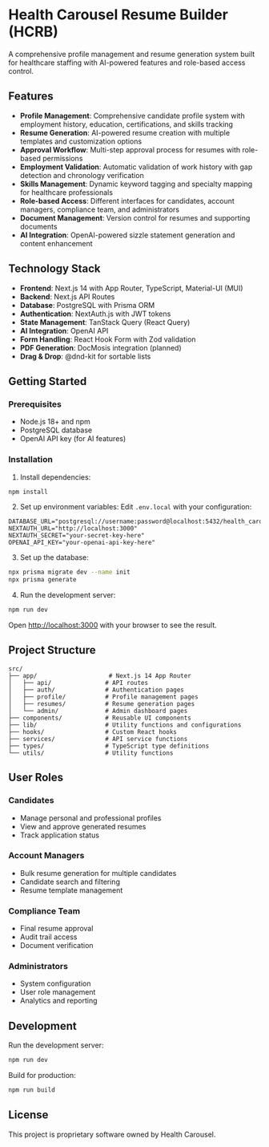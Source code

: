 # Health Carousel Resume Builder (HCRB)

A comprehensive profile management and resume generation system built for healthcare staffing with AI-powered features and role-based access control.

## Features

- **Profile Management**: Comprehensive candidate profile system with employment history, education, certifications, and skills tracking
- **Resume Generation**: AI-powered resume creation with multiple templates and customization options
- **Approval Workflow**: Multi-step approval process for resumes with role-based permissions
- **Employment Validation**: Automatic validation of work history with gap detection and chronology verification
- **Skills Management**: Dynamic keyword tagging and specialty mapping for healthcare professionals
- **Role-based Access**: Different interfaces for candidates, account managers, compliance team, and administrators
- **Document Management**: Version control for resumes and supporting documents
- **AI Integration**: OpenAI-powered sizzle statement generation and content enhancement

## Technology Stack

- **Frontend**: Next.js 14 with App Router, TypeScript, Material-UI (MUI)
- **Backend**: Next.js API Routes
- **Database**: PostgreSQL with Prisma ORM
- **Authentication**: NextAuth.js with JWT tokens
- **State Management**: TanStack Query (React Query)
- **AI Integration**: OpenAI API
- **Form Handling**: React Hook Form with Zod validation
- **PDF Generation**: DocMosis integration (planned)
- **Drag & Drop**: @dnd-kit for sortable lists

## Getting Started

### Prerequisites

- Node.js 18+ and npm
- PostgreSQL database
- OpenAI API key (for AI features)

### Installation

1. Install dependencies:
```bash
npm install
```

2. Set up environment variables:
Edit `.env.local` with your configuration:
```env
DATABASE_URL="postgresql://username:password@localhost:5432/health_carousel_db"
NEXTAUTH_URL="http://localhost:3000"
NEXTAUTH_SECRET="your-secret-key-here"
OPENAI_API_KEY="your-openai-api-key-here"
```

3. Set up the database:
```bash
npx prisma migrate dev --name init
npx prisma generate
```

4. Run the development server:
```bash
npm run dev
```

Open [http://localhost:3000](http://localhost:3000) with your browser to see the result.

## Project Structure

```
src/
├── app/                    # Next.js 14 App Router
│   ├── api/               # API routes
│   ├── auth/              # Authentication pages
│   ├── profile/           # Profile management pages
│   ├── resumes/           # Resume generation pages
│   └── admin/             # Admin dashboard pages
├── components/            # Reusable UI components
├── lib/                   # Utility functions and configurations
├── hooks/                 # Custom React hooks
├── services/              # API service functions
├── types/                 # TypeScript type definitions
└── utils/                 # Utility functions
```

## User Roles

### Candidates
- Manage personal and professional profiles
- View and approve generated resumes
- Track application status

### Account Managers
- Bulk resume generation for multiple candidates
- Candidate search and filtering
- Resume template management

### Compliance Team
- Final resume approval
- Audit trail access
- Document verification

### Administrators
- System configuration
- User role management
- Analytics and reporting

## Development

Run the development server:
```bash
npm run dev
```

Build for production:
```bash
npm run build
```

## License

This project is proprietary software owned by Health Carousel.
